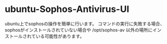 # ubuntu-Sophos-Antivirus-UI
ubuntu上でsophosの操作を簡単に行います。
コマンドの実行に失敗する場合、sophosがインストールされていない場合や /opt/sophos-av 以外の場所にインストールされている可能性があります。
